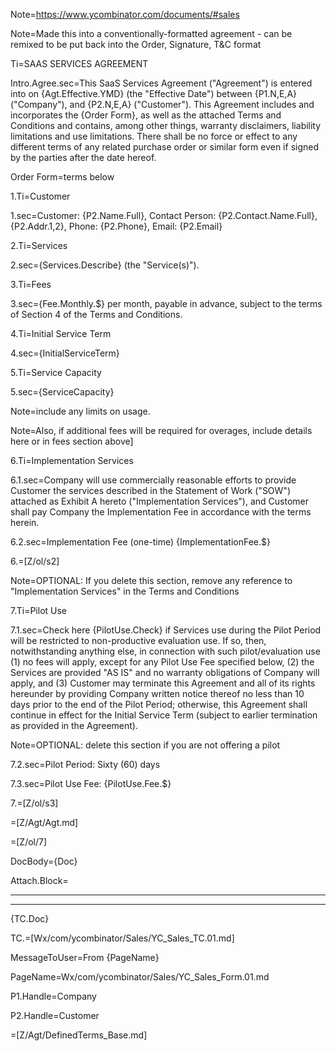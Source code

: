 Note=https://www.ycombinator.com/documents/#sales

Note=Made this into a conventionally-formatted agreement - can be remixed to be put back into the Order, Signature, T&C format

Ti=SAAS SERVICES AGREEMENT

Intro.Agree.sec=This SaaS Services Agreement ("Agreement") is entered into on {Agt.Effective.YMD} (the "Effective Date") between {P1.N,E,A} ("Company"), and {P2.N,E,A} ("Customer").  This Agreement includes and incorporates the {Order Form}, as well as the attached Terms and Conditions and contains, among other things, warranty disclaimers, liability limitations and use limitations.  There shall be no force or effect to any different terms of any related purchase order or similar form even if signed by the parties after the date hereof.

Order Form=terms below

1.Ti=Customer

1.sec=Customer: {P2.Name.Full}, Contact Person: {P2.Contact.Name.Full}, {P2.Addr.1,2}, Phone: {P2.Phone}, Email:  {P2.Email}

2.Ti=Services

2.sec={Services.Describe} (the "Service(s)").

3.Ti=Fees

3.sec={Fee.Monthly.$} per month, payable in advance, subject to the terms of Section 4 of the Terms and Conditions.

4.Ti=Initial Service Term

4.sec={InitialServiceTerm}

5.Ti=Service Capacity

5.sec={ServiceCapacity}

Note=include any limits on usage.

Note=Also, if additional fees will be required for overages, include details here or in fees section above]

6.Ti=Implementation Services

6.1.sec=Company will use commercially reasonable efforts to provide Customer the services described in the Statement of Work ("SOW") attached as Exhibit A hereto ("Implementation Services"), and Customer shall pay Company the Implementation Fee in accordance with the terms herein.

6.2.sec=Implementation Fee (one-time) {ImplementationFee.$}

6.=[Z/ol/s2]

Note=OPTIONAL: If you delete this section, remove any reference to "Implementation Services" in the Terms and Conditions

7.Ti=Pilot Use

7.1.sec=Check here {PilotUse.Check} if Services use during the Pilot Period will be restricted to non-productive evaluation use.  If so, then, notwithstanding anything else, in connection with such pilot/evaluation use (1) no fees will apply, except for any Pilot Use Fee specified below, (2) the Services are provided "AS IS" and no warranty obligations of Company will apply, and (3) Customer may terminate this Agreement and all of its rights hereunder by providing Company written notice thereof no less than 10 days prior to the end of the Pilot Period; otherwise, this Agreement shall continue in effect for the Initial Service Term (subject to earlier termination as provided in the Agreement).  

Note=OPTIONAL:  delete this section if you are not offering a pilot

7.2.sec=Pilot Period:  Sixty (60) days

7.3.sec=Pilot Use Fee: {PilotUse.Fee.$}

7.=[Z/ol/s3]

=[Z/Agt/Agt.md]

=[Z/ol/7]

DocBody={Doc}

Attach.Block=<hr><hr>{TC.Doc}

TC.=[Wx/com/ycombinator/Sales/YC_Sales_TC.01.md]

MessageToUser=From {PageName}

PageName=Wx/com/ycombinator/Sales/YC_Sales_Form.01.md

P1.Handle=Company

P2.Handle=Customer

=[Z/Agt/DefinedTerms_Base.md]